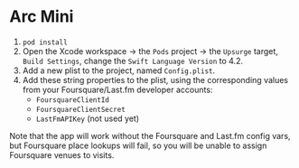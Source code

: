 # Arc Mini

1. `pod install`
2. Open the Xcode workspace -> the `Pods` project -> the `Upsurge` target, `Build Settings`, change the `Swift Language Version` to 4.2.
3. Add a new plist to the project, named `Config.plist`.
4. Add these string properties to the plist, using the corresponding values from your Foursquare/Last.fm developer accounts: 
    - `FoursquareClientId`
    - `FoursquareClientSecret`
    - `LastFmAPIKey` (not used yet)

Note that the app will work without the Foursquare and Last.fm config vars, but Foursquare place lookups will fail, so you will be unable to assign Foursquare venues to visits. 
